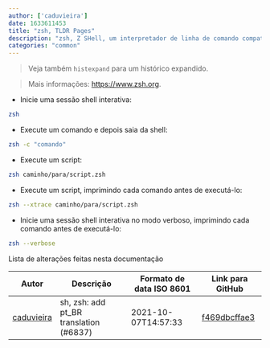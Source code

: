 ```yaml
---
author: ['caduvieira']
date: 1633611453
title: "zsh, TLDR Pages"
description: "zsh, Z SHell, um interpretador de linha de comando compatível com o Bash."
categories: "common"
---
```

> Veja também `histexpand` para um histórico expandido.

> Mais informações: <https://www.zsh.org>.

- Inicie uma sessão shell interativa:

```bash
zsh
```

- Execute um comando e depois saia da shell:

```bash
zsh -c "comando"
```

- Execute um script:

```bash
zsh caminho/para/script.zsh
```

- Execute um script, imprimindo cada comando antes de executá-lo:

```bash
zsh --xtrace caminho/para/script.zsh
```

- Inicie uma sessão shell interativa no modo verboso, imprimindo cada comando antes de executá-lo:

```bash
zsh --verbose
```
Lista de alterações feitas nesta documentação


Autor | Descrição | Formato de data ISO 8601 | Link para GitHub
------|-----|-----|-----
[caduvieira](mailto:3831408+caduvieira@users.noreply.github.com) | sh, zsh: add pt_BR translation (#6837) | 2021-10-07T14:57:33 | [f469dbcffae3](https://github.com/tldr-pages/tldr/commit/f469dbcffae321d34c45de059fed61ad562203ed)

